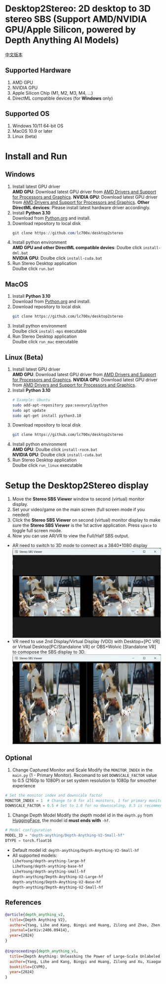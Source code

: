 # Desktop2Stereo: 2D desktop to 3D stereo SBS (Support AMD/NVIDIA GPU/Apple Silicon, powered by Depth Anything AI Models)
[中文版本](./readmeCN.md)
## Supported Hardware  
1. AMD GPU
2. NVIDIA GPU 
3. Apple Silicon Chip (M1, M2, M3, M4, ...)
4. DirectML compatible devices (for **Windows** only)
## Supported OS
1. Windows 10/11 64-bit OS  
2. MacOS 10.9 or later
3. Linux (beta)
# Install and Run  
## Windows 
1. Install latest GPU driver  
**AMD GPU**: Download latest GPU driver from [AMD Drivers and Support for Processors and Graphics](https://www.amd.com/en/support/download/drivers.html). 
**NVIDIA GPU**: Download latest GPU driver from [AMD Drivers and Support for Processors and Graphics](https://www.nvidia.com/en-us/geforce/drivers/).
**Other DirectML devices**: Please install latest hardware driver accordingly.
2. Install **Python 3.10**  
    Download from [Python.org](https://www.python.org/ftp/python/3.10.11/python-3.10.11-amd64.exe) and install.
3. Download repository to local disk  
    ```powershell
    git clone https://github.com/lc700x/desktop2stereo
    ```
4. Install python environment  
**AMD GPU and other DirectML compatible devies**: Doulbe click `install-dml.bat`  
**NVIDIA GPU**: Doulbe click `install-cuda.bat`  
1. Run Stereo Desktop application  
Doulbe click `run.bat`
## MacOS 
1. Install **Python 3.10**  
    Download from [Python.org](https://www.python.org/ftp/python/3.10.11/python-3.10.11-macos11.pkg) and install.
2. Download repository to local disk
    ```bash
    git clone https://github.com/lc700x/desktop2stereo
    ```
3. Install python environment  
Doulbe click `install-mps` executable
1. Run Stereo Desktop application  
Doulbe click `run_mac` executable
## Linux (Beta)
1. Install latest GPU driver  
**AMD GPU**: Download latest GPU driver from [AMD Drivers and Support for Processors and Graphics](https://www.amd.com/en/support/download/drivers.html). 
**NVIDIA GPU**: Download latest GPU driver from [AMD Drivers and Support for Processors and Graphics](https://www.nvidia.com/en-us/geforce/drivers/).
1. Install **Python 3.10**  
    ```bash
    # Example: Ubuntu
    sudo add-apt-repository ppa:savoury1/python
    sudo apt update
    sudo apt-get install python3.10
    ```
2. Download repository to local disk
    ```bash
    git clone https://github.com/lc700x/desktop2stereo
    ```
3. Install python environment  
**AMD GPU**: Doulbe click `install-rocm.bat`  
**NVIDIA GPU**: Doulbe click `install-cuda.bat`  
1. Run Stereo Desktop application  
Doulbe click `run_linux` executable
# Setup the Desktop2Stereo display
1. Move the **Stereo SBS Viewer** window to second (virtual) monitor display.
2. Set your video/game on the main screen (full screen mode if you needed)
3. Click the **Stereo SBS Viewer** on second (virtual) monitor display to make sure the **Stereo SBS Viewer** is the 1st active application. Press `space` to toggle full screen mode. 
4. Now you can use AR/VR to view the Full/Half SBS output. 
- AR need to switch to 3D mode to connect as a 3840*1080 display
![Full-SBS](./assets/FullSBS.png)
- VR need to use 2nd Display/Virtual Display (VDD) with Desktop+[PC VR] or Virtual Desktop[PC/Standalone VR] or OBS+Wolvic [Standalone VR] to comopose the SBS display to 3D.
![Half-SBS](./assets/HalfSBS.png)
## Optional
1. Change Captured Monitor and Scale
Modify the `MONITOR_INDEX` in the `main.py` (1 - Primary Monitor).
Recomand to set `DOWNSCALE_FACTOR` value to 0.5 (2160p to 1080P) or set system resolution to 1080p for smoother experience
```python
# Set the monitor index and downscale factor
MONITOR_INDEX = 1  # Change to 0 for all monitors, 1 for primary monitor, ...
DOWNSCALE_FACTOR = 0.5 # Set to 1.0 for no downscaling, 0.5 is recommended for performance
```
1. Change Depth Model
Modify the depth model id in the `depth.py` from [HuggingFace](https://huggingface.co/), the model id **must ends with** `-hf`. 
```python
# Model configuration
MODEL_ID = "depth-anything/Depth-Anything-V2-Small-hf"
DTYPE = torch.float16
```
- Default model id: `depth-anything/Depth-Anything-V2-Small-hf`
- All supported models:  
`LiheYoung/depth-anything-large-hf`  
`LiheYoung/depth-anything-base-hf`  
`LiheYoung/depth-anything-small-hf`  
`depth-anything/Depth-Anything-V2-Large-hf`  
`depth-anything/Depth-Anything-V2-Base-hf`  
`depth-anything/Depth-Anything-V2-Small-hf`  
## References
```BIBTEX
@article{depth_anything_v2,
  title={Depth Anything V2},
  author={Yang, Lihe and Kang, Bingyi and Huang, Zilong and Zhao, Zhen and Xu, Xiaogang and Feng, Jiashi and Zhao, Hengshuang},
  journal={arXiv:2406.09414},
  year={2024}
}

@inproceedings{depth_anything_v1,
  title={Depth Anything: Unleashing the Power of Large-Scale Unlabeled Data}, 
  author={Yang, Lihe and Kang, Bingyi and Huang, Zilong and Xu, Xiaogang and Feng, Jiashi and Zhao, Hengshuang},
  booktitle={CVPR},
  year={2024}
}
```
